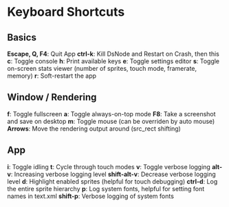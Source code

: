 # Keyboard Shortcuts

## Basics

**Escape, Q, F4**: Quit App
**ctrl-k**: Kill DsNode and Restart on Crash, then this
**c**: Toggle console
**h**: Print available keys
**e**: Toggle settings editor
**s**: Toggle on-screen stats viewer (number of sprites, touch mode, framerate, memory)
**r**: Soft-restart the app

## Window / Rendering
**f**: Toggle fullscreen
**a**: Toggle always-on-top mode
**F8**: Take a screenshot and save on desktop
**m**: Toggle mouse (can be overriden by auto mouse)
**Arrows**: Move the rendering output around (src_rect shifting)

## App
**i**: Toggle idling
**t**: Cycle through touch modes
**v**: Toggle verbose logging
**alt-v**: Increasing verbose logging level
**shift-alt-v**: Decrease verbose logging level
**d**: Highlight enabled sprites (helpful for touch debugging)
**ctrl-d**: Log the entire sprite hierarchy
**p**: Log system fonts, helpful for setting font names in text.xml
**shift-p**: Verbose logging of system fonts
